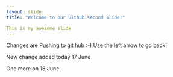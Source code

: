```yaml
---
layout: slide
title: "Welcome to our Github second slide!"

This is my awesome slide
---
```

Changes are Pushing to git hub :-)
Use the left arrow to go back!

New change added today 17 June

One more on 18 June
